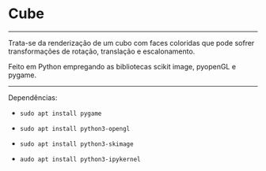 # Cube

---

Trata-se da renderização de um cubo com faces coloridas que pode sofrer transformações de rotação, translação e escalonamento.

Feito em Python empregando as bibliotecas scikit image, pyopenGL e pygame.

---

Dependências:

- `sudo apt install pygame`

- `sudo apt install python3-opengl`

- `sudo apt install python3-skimage`

- `audo apt install python3-ipykernel`
